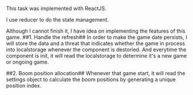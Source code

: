 This task was implemented with ReactJS.

I use reducer to do the state management.

Although I cannot finish it, I have idea on implementing the features of this game.
##1. Handle the refresh##
In order to make the game date persists, I will store the data and a threat that indicates whether the game in process into localstorage whenever the component is destoried. And everytime the component is init, it will read the localstorage to determine it's a new game or ongoing game.

##2. Boom position allocation##
Whenever that game start, it will read the settings object to calculate the boom positions by generating a unique position index.
